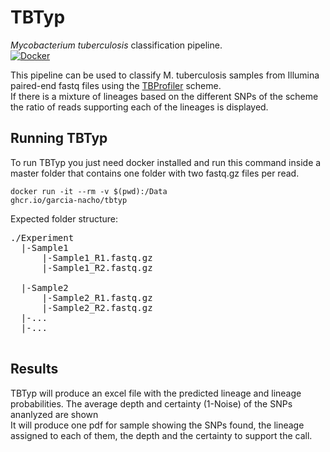 # TBTyp   
*Mycobacterium tuberculosis* classification pipeline.   
[![Docker](https://badgen.net/badge/icon/docker?icon=docker&label)](https://https://docker.com/)
   
This pipeline can be used to classify M. tuberculosis samples from Illumina paired-end fastq files using the [TBProfiler](https://github.com/jodyphelan/TBProfiler) scheme.   
If there is a mixture of lineages based on the different SNPs of the scheme the ratio of reads supporting each of the lineages is displayed.    
   
## Running TBTyp
To run TBTyp you just need docker installed and run this command inside a master folder that contains one folder with two fastq.gz files per read.   

<code>docker run -it --rm -v $(pwd):/Data ghcr.io/garcia-nacho/tbtyp</code>   
   
Expected folder structure:

<pre>
./Experiment         
  |-Sample1     
      |-Sample1_R1.fastq.gz       
      |-Sample1_R2.fastq.gz

  |-Sample2      
      |-Sample2_R1.fastq.gz       
      |-Sample2_R2.fastq.gz
  |-...
  |-...
      
</pre>

## Results   
TBTyp will produce an excel file with the predicted lineage and lineage probabilities. The average depth and certainty (1-Noise) of the SNPs ananlyzed are shown   
It will produce one pdf for sample showing the SNPs found, the lineage assigned to each of them, the depth and the certainty to support the call.


